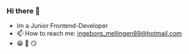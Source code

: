 ### Hi there 👋

 -  Im a Junior Frontend-Developer
 -  📫 How to reach me: ingeborg_mellingen89@hotmail.com
 -  😁 🤩 😏

<!--
**Ingsy/Ingsy** is a ✨ _special_ ✨ repository because its `README.md` (this file) appears on your GitHub profile.

Here are some ideas to get you started:

- 🔭 I’m currently working on ...
- 🌱 I’m currently learning ...
- 👯 I’m looking to collaborate on ...
- 🤔 I’m looking for help with ...
- 💬 Ask me about ...
- 📫 How to reach me: ...
- 😄 Pronouns: ...
- ⚡ Fun fact: ...
-->
